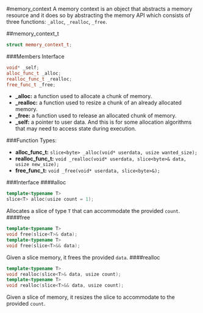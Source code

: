 #memory_context
A memory context is an object that abstracts a memory resource and it does so by abstracting the memory API which consists of three functions: `_alloc`, `_realloc`, `_free`.

##memory_context_t
```C++
struct memory_context_t;
```
###Members Interface
```C++
void* _self;
alloc_func_t _alloc;
realloc_func_t _realloc;
free_func_t _free;
```

- **_alloc:** a function used to allocate a chunk of memory.
- **_realloc:** a function used to resize a chunk of an already allocated memory.
- **_free:** a function used to release an allocated chunk of memory.
- **_self:** a pointer to user data. And this is for some allocation algorithms that may need to access state during execution.

###Function Types:

- **alloc_func_t:** `slice<byte> _alloc(void* userdata, usize wanted_size);`
- **realloc_func_t:** `void _realloc(void* userdata, slice<byte>& data, usize new_size);`
- **free_func_t:** `void _free(void* userdata, slice<byte>&);`

###Interface
####alloc
```C++
template<typename T>
slice<T> alloc(usize count = 1);
```
Allocates a slice of type `T` that can accommodate the provided `count`.
####free
```C++
template<typename T>
void free(slice<T>& data);
template<typename T>
void free(slice<T>&& data);
```
Given a slice memory, it frees the provided `data`.
####realloc
```C++
template<typename T>
void realloc(slice<T>& data, usize count);
template<typename T>
void realloc(slice<T>&& data, usize count);
```
Given a slice of memory, it resizes the slice to accommodate to the provided `count`.
